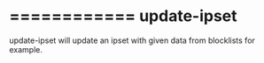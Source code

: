 ============
update-ipset
============

update-ipset will update an ipset with given data from blocklists for example.
